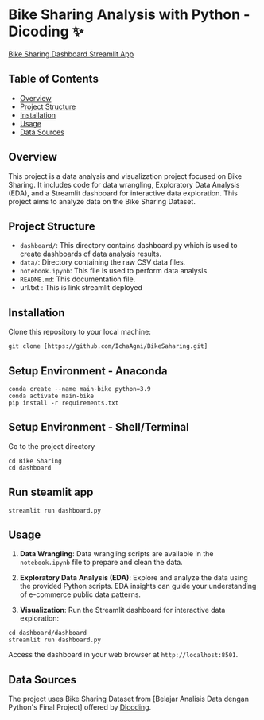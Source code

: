 # Bike Sharing Analysis with Python - Dicoding  ✨

[Bike Sharing Dashboard Streamlit App]([https://bikesharing21.streamlit.app/])

## Table of Contents
- [Overview](#overview)
- [Project Structure](#project-structure)
- [Installation](#installation)
- [Usage](#usage)
- [Data Sources](#data-sources)

## Overview
This project is a data analysis and visualization project focused on Bike Sharing. It includes code for data wrangling, Exploratory Data Analysis (EDA), and a Streamlit dashboard for interactive data exploration. This project aims to analyze data on the Bike Sharing Dataset.

## Project Structure
- `dashboard/`: This directory contains dashboard.py which is used to create dashboards of data analysis results.
- `data/`: Directory containing the raw CSV data files.
- `notebook.ipynb`: This file is used to perform data analysis.
- `README.md`: This documentation file.
- url.txt : This is link streamlit deployed

## Installation

Clone this repository to your local machine:
```
git clone [https://github.com/IchaAgni/BikeSaharing.git]
```
## Setup Environment - Anaconda

```
conda create --name main-bike python=3.9
conda activate main-bike
pip install -r requirements.txt

```

## Setup Environment - Shell/Terminal
Go to the project directory
```
cd Bike Sharing
cd dashboard
```

## Run steamlit app
```
streamlit run dashboard.py
```

## Usage
1. **Data Wrangling**: Data wrangling scripts are available in the `notebook.ipynb` file to prepare and clean the data.

2. **Exploratory Data Analysis (EDA)**: Explore and analyze the data using the provided Python scripts. EDA insights can guide your understanding of e-commerce public data patterns.

3. **Visualization**: Run the Streamlit dashboard for interactive data exploration:

```
cd dashboard/dashboard
streamlit run dashboard.py
```
Access the dashboard in your web browser at `http://localhost:8501`.

## Data Sources
The project uses Bike Sharing Dataset from [Belajar Analisis Data dengan Python's Final Project] offered by [Dicoding](https://www.dicoding.com/).

